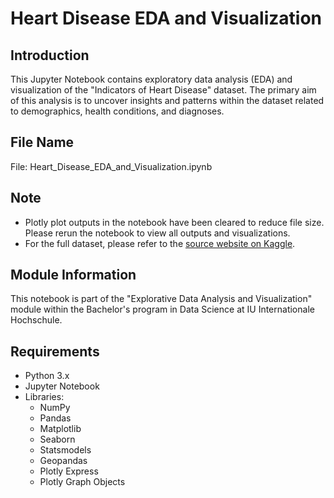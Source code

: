 # Heart Disease EDA and Visualization

## Introduction
This Jupyter Notebook contains exploratory data analysis (EDA) and visualization of the "Indicators of Heart Disease" dataset. The primary aim of this analysis is to uncover insights and patterns within the dataset related to demographics, health conditions, and diagnoses.

## File Name
File: Heart_Disease_EDA_and_Visualization.ipynb

## Note
- Plotly plot outputs in the notebook have been cleared to reduce file size. Please rerun the notebook to view all outputs and visualizations.
- For the full dataset, please refer to the [source website on Kaggle](https://www.kaggle.com/datasets/kamilpytlak/personal-key-indicators-of-heart-disease).

## Module Information
This notebook is part of the "Explorative Data Analysis and Visualization" module within the Bachelor's program in Data Science at IU Internationale Hochschule. 

## Requirements
- Python 3.x
- Jupyter Notebook
- Libraries:
  - NumPy
  - Pandas
  - Matplotlib
  - Seaborn
  - Statsmodels
  - Geopandas
  - Plotly Express
  - Plotly Graph Objects
